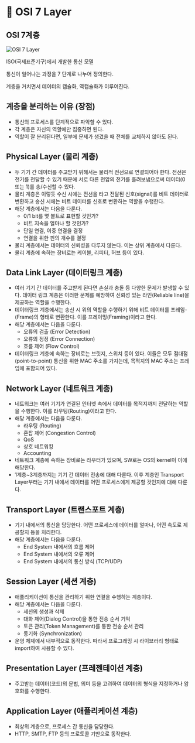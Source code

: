 # 📩 OSI 7 Layer

## OSI 7계층

![OSI 7 Layer](https://user-images.githubusercontent.com/59721541/150885741-1c79d57f-310a-4cfc-b96b-8b778e105a2f.png)

ISO(국제표준기구)에서 개발한 통신 모델

통신이 일어나는 과정을 7 단계로 나누어 정의한다.

계층을 거치면서 데이터의 캡슐화, 역캡슐화가 이루어진다.

## 계층을 분리하는 이유 (장점)

- 통신의 프로세스를 단계적으로 파악할 수 있다.
- 각 계층은 자신의 역할에만 집중하면 된다.
- 역할이 잘 분리된다면, 일부에 문제가 생겼을 때 전체를 교체하지 않아도 된다.

## Physical Layer (물리 계층)

- 두 기기 간 데이터를 주고받기 위해서는 물리적 전선으로 연결되어야 한다. 전선은 전기를 전달할 수 있기 때문에 서로 다른 전압의 전기를 흘려보냄으로써 데이터(0 또는 1)를 송/수신할 수 있다.
- 물리 계층은 이렇듯 수신 시에는 전선을 타고 전달된 신호(signal)를 비트 데이터로 변환하고 송신 시에는 비트 데이터를 신호로 변환하는 역할을 수행한다.
- 해당 계층에서는 다음을 다룬다.
    - 0/1 bit를 몇 볼트로 표현할 것인가?
    - 비트 지속을 얼마나 할 것인가?
    - 단일 연결, 이중 연결을 결정
    - 연결을 위한 핀의 개수를 결정
- 물리 계층에서는 데이터의 신뢰성을 다루지 않는다. 이는 상위 계층에서 다룬다.
- 물리 계층에 속하는 장비로는 케이블, 리피터, 허브 등이 있다.

## Data Link Layer (데이터링크 계층)

- 여러 기기 간 데이터를 주고받게 된다면 손실과 충돌 등 다양한 문제가 발생할 수 있다. 데이터 링크 계층은 이러한 문제를 예방하여 신뢰성 있는 라인(Reliable line)을 제공하는 역할을 수행한다.
- 데이터링크 계층에서는 송신 시 위의 역할을 수행하기 위해 비트 데이터를 프레임-(Frame)의 형태로 변환한다. 이를 프레이밍(Framing)이라고 한다.
- 해당 계층에서는 다음을 다룬다.
    - 오류의 검출 (Error Detection)
    - 오류의 정정 (Error Connection)
    - 흐름 제어 (Flow Control)
- 데이터링크 계층에 속하는 장비로는 브릿지, 스위치 등이 있다. 이들은 모두 점대점(point-to-point) 통신을 위한 MAC 주소를 가지는데, 목적지의 MAC 주소는 프레임에 포함되어 있다.

## Network Layer (네트워크 계층)

- 네트워크는 여러 기기가 연결된 인터넷 속에서 데이터를 목적지까지 전달하는 역할을 수행한다. 이를 라우팅(Routing)이라고 한다.
- 해당 계층에서는 다음을 다룬다.
    - 라우팅 (Routing)
    - 혼잡 제어 (Congestion Control)
    - QoS
    - 상호 네트워킹
    - Accounting
- 네트워크 계층에 속하는 장비로는 라우터가 있으며, SW로는 OS의 kernel이 이에 해당한다.
- 1계층~3계층까지는 기기 간 데이터 전송에 대해 다룬다. 이후 계층인 Transport Layer부터는 기기 내에서 데이터를 어떤 프로세스에게 제공할 것인지에 대해 다룬다.

## Transport Layer (트랜스포트 계층)

- 기기 내에서의 통신을 담당한다. 어떤 프로세스에 데이터를 얼마나, 어떤 속도로 제공할지 등을 처리한다.
- 해당 계층에서는 다음을 다룬다.
    - End System 내에서의 흐름 제어
    - End System 내에서의 오류 제어
    - End System 내에서의 통신 방식 (TCP/UDP)

## Session Layer (세션 계층)

- 애플리케이션이 통신을 관리하기 위한 연결을 수행하는 계층이다.
- 해당 계층에서는 다음을 다룬다.
    - 세션의 생성과 삭제
    - 대화 제어(Dialog Control)을 통한 전송 순서 기억
    - 토큰 관리(Token Management)를 통한 전송 순서 관리
    - 동기화 (Synchronization)
- 운영 체제에서 내부적으로 동작한다. 따라서 프로그래밍 시 라이브러리 형태로 import하여 사용할 수 있다.

## Presentation Layer (프레젠테이션 계층)

- 주고받는 데이터(코드)의 문법, 의미 등을 고려하여 데이터의 형식을 지정하거나 암호화를 수행한다.

## Application Layer (애플리케이션 계층)

- 최상위 계층으로, 프로세스 간 통신을 담당한다.
- HTTP, SMTP, FTP 등의 프로토콜 기반으로 동작한다.
